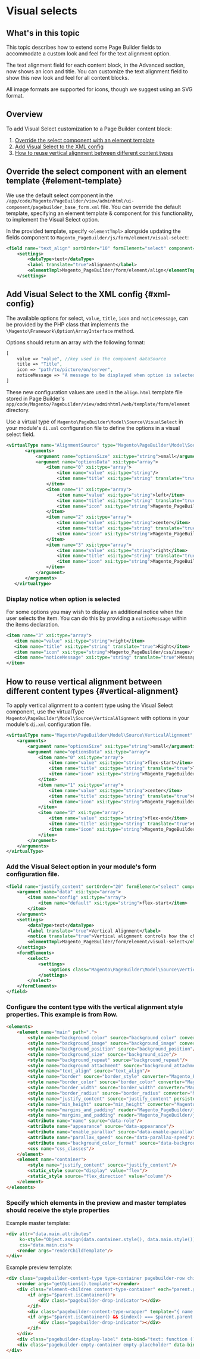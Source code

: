 # Visual selects

<!-- {% raw %} -->

## What's in this topic

This topic describes how to extend some Page Builder fields to accommodate a custom look and feel for the text alignment option.

The text alignment field for each content block, in the Advanced section, now shows an icon and title. You can customize the text alignment field to show this new look and feel for all content blocks.

All image formats are supported for icons, though we suggest using an SVG format.

## Overview

To add Visual Select customization to a Page Builder content block:

1. [Override the select component with an element template](#element-template)
2. [Add Visual Select to the XML config](#xml-config)
3. [How to reuse vertical alignment between different content types](#vertical-alignment)

## Override the select component with an element template {#element-template}

We use the default select component in the `/app/code/Magento/PageBuilder/view/adminhtml/ui-component/pagebuilder_base_form.xml` file. You can override the default template, specifying an element template & component for this functionality, to implement the Visual Select option.

In the provided template, specify `<elementTmpl>` alongside updating the fields component to `Magento_PageBuilder/js/form/element/visual-select`:

``` xml
<field name="text_align" sortOrder="10" formElement="select" component="Magento_PageBuilder/js/form/element/visual-select">
    <settings>
        <dataType>text</dataType>
        <label translate="true">Alignment</label>
        <elementTmpl>Magento_PageBuilder/form/element/align</elementTmpl>
    </settings>
```

## Add Visual Select to the XML config {#xml-config}

The available options for select, `value`, `title`, `icon` and `noticeMessage`, can be provided by the PHP class that implements the `\Magento\Framework\Option\ArrayInterface` method. 

Options should return an array with the following format:

``` php
[
    value => "value", //key used in the component dataSource
    title => "Title",
    icon => "path/to/picture/on/server",
    noticeMessage => "A message to be displayed when option is selected"
]
```

These new configuration values are used in the `align.html` template file stored in Page Builder's `app/code/Magento/Pagebuilder/view/adminhtml/web/template/form/element` directory.

Use a virtual type of `Magento\PageBuilder\Model\Source\VisualSelect` in your module's `di.xml` configuration file to define the options in a visual select field.

```xml
<virtualType name="AlignmentSource" type="Magento\PageBuilder\Model\Source\VisualSelect">
       <arguments>
           <argument name="optionsSize" xsi:type="string">small</argument>
           <argument name="optionsData" xsi:type="array">
               <item name="0" xsi:type="array">
                   <item name="value" xsi:type="string"/>
                   <item name="title" xsi:type="string" translate="true">Default</item>
               </item>
               <item name="1" xsi:type="array">
                   <item name="value" xsi:type="string">left</item>
                   <item name="title" xsi:type="string" translate="true">Left</item>
                   <item name="icon" xsi:type="string">Magento_PageBuilder/css/images/form/element/visual-select/alignment/left.svg</item>
               </item>
               <item name="2" xsi:type="array">
                   <item name="value" xsi:type="string">center</item>
                   <item name="title" xsi:type="string" translate="true">Center</item>
                   <item name="icon" xsi:type="string">Magento_PageBuilder/css/images/form/element/visual-select/alignment/center.svg</item>
               </item>
               <item name="3" xsi:type="array">
                   <item name="value" xsi:type="string">right</item>
                   <item name="title" xsi:type="string" translate="true">Right</item>
                   <item name="icon" xsi:type="string">Magento_PageBuilder/css/images/form/element/visual-select/alignment/right.svg</item>
               </item>
           </argument>
       </arguments>
   </virtualType>
```

### Display notice when option is selected

For some options you may wish to display an additional notice when the user selects the item. You can do this by providing a `noticeMessage` within the items declaration.

```xml
<item name="3" xsi:type="array">
   <item name="value" xsi:type="string">right</item>
   <item name="title" xsi:type="string" translate="true">Right</item>
   <item name="icon" xsi:type="string">Magento_PageBuilder/css/images/form/element/visual-select/alignment/right.svg</item>
   <item name="noticeMessage" xsi:type="string" translate="true">Message to be displayed below field when selected.</item>
</item>
```

## How to reuse vertical alignment between different content types {#vertical-alignment}

To apply vertical alignment to a content type using the Visual Select component, use the virtualType `Magento\PageBuilder\Model\Source\VerticalAlignment` with options in your module's `di.xml` configuration file.

```xml
<virtualType name="Magento\PageBuilder\Model\Source\VerticalAlignment" type="Magento\PageBuilder\Model\Source\VisualSelect">
    <arguments>
        <argument name="optionsSize" xsi:type="string">small</argument>
        <argument name="optionsData" xsi:type="array">
            <item name="0" xsi:type="array">
                <item name="value" xsi:type="string">flex-start</item>
                <item name="title" xsi:type="string" translate="true">Top</item>
                <item name="icon" xsi:type="string">Magento_PageBuilder/css/images/form/element/visual-select/vertical-align/top.svg</item>
            </item>
            <item name="1" xsi:type="array">
                <item name="value" xsi:type="string">center</item>
                <item name="title" xsi:type="string" translate="true">Center</item>
                <item name="icon" xsi:type="string">Magento_PageBuilder/css/images/form/element/visual-select/vertical-align/center.svg</item>
            </item>
            <item name="2" xsi:type="array">
                <item name="value" xsi:type="string">flex-end</item>
                <item name="title" xsi:type="string" translate="true">Bottom</item>
                <item name="icon" xsi:type="string">Magento_PageBuilder/css/images/form/element/visual-select/vertical-align/bottom.svg</item>
            </item>
        </argument>
    </arguments>
</virtualType>
```

### Add the Visual Select option in your module's form configuration file.

```xml
<field name="justify_content" sortOrder="20" formElement="select" component="Magento_PageBuilder/js/form/element/visual-select">
    <argument name="data" xsi:type="array">
        <item name="config" xsi:type="array">
            <item name="default" xsi:type="string">flex-start</item>
        </item>
    </argument>
    <settings>
        <dataType>text</dataType>
        <label translate="true">Vertical Alignment</label>
        <notice translate="true">Vertical alignment controls how the child blocks of this container will be positioned. Set minimum height in order to use vertical alignment.</notice>
        <elementTmpl>Magento_PageBuilder/form/element/visual-select</elementTmpl>
    </settings>
    <formElements>
        <select>
            <settings>
                <options class="Magento\PageBuilder\Model\Source\VerticalAlignment"/>
            </settings>
        </select>
    </formElements>
</field>
```

### Configure the content type with the vertical alignment style properties. This example is from Row.

```html
<elements>
    <element name="main" path=".">
        <style name="background_color" source="background_color" converter="Magento_PageBuilder/js/converter/style/color"/>
        <style name="background_image" source="background_image" converter="Magento_PageBuilder/js/converter/style/background-image" preview_converter="Magento_PageBuilder/js/converter/style/preview/background-image"/>
        <style name="background_position" source="background_position"/>
        <style name="background_size" source="background_size"/>
        <style name="background_repeat" source="background_repeat"/>
        <style name="background_attachment" source="background_attachment"/>
        <style name="text_align" source="text_align"/>
        <style name="border" source="border_style" converter="Magento_PageBuilder/js/converter/style/border-style"/>
        <style name="border_color" source="border_color" converter="Magento_PageBuilder/js/converter/style/color"/>
        <style name="border_width" source="border_width" converter="Magento_PageBuilder/js/converter/style/remove-px"/>
        <style name="border_radius" source="border_radius" converter="Magento_PageBuilder/js/converter/style/remove-px"/>
        <style name="justify_content" source="justify_content" persistence_mode="read"/>
        <style name="min_height" source="min_height" converter="Magento_PageBuilder/js/converter/style/remove-px"/>
        <style name="margins_and_padding" reader="Magento_PageBuilder/js/property/margins" converter="Magento_PageBuilder/js/converter/style/margins" preview_converter="Magento_PageBuilder/js/content-type/row/converter/style/margins"/>
        <style name="margins_and_padding" reader="Magento_PageBuilder/js/property/paddings" converter="Magento_PageBuilder/js/converter/style/paddings" preview_converter="Magento_PageBuilder/js/content-type/row/converter/style/paddings"/>
        <attribute name="name" source="data-role"/>
        <attribute name="appearance" source="data-appearance"/>
        <attribute name="enable_parallax" source="data-enable-parallax"/>
        <attribute name="parallax_speed" source="data-parallax-speed"/>
        <attribute name="background_color_format" source="data-background-color-format" persistence_mode="write"/>
        <css name="css_classes"/>
    </element>
    <element name="container">
        <style name="justify_content" source="justify_content"/>
        <static_style source="display" value="flex"/>
        <static_style source="flex_direction" value="column"/>
    </element>
</elements>
```

### Specify which elements in the preview and master templates should receive the style properties

Example master template:

```html
<div attr="data.main.attributes"
     ko-style="Object.assign(data.container.style(), data.main.style())"
     css="data.main.css">
    <render args="renderChildTemplate"/>
</div>
```

Example preview template:

```html
<div class="pagebuilder-content-type type-container pagebuilder-row children-min-height" data-bind="attr: data.main.attributes, style: data.main.style, css: Object.assign(data.main.css(), {'empty-container': parent.children().length == 0, 'jarallax': data.main.attributes()['data-enable-parallax'] == 1}), event: {mouseover: onMouseOver, mouseout: onMouseOut }, mouseoverBubble: false, afterRender: function (element) { setTimeout(function () { initParallax.call($data, element); }, 0) }">
    <render args="getOptions().template"></render>
    <div class="element-children content-type-container" each="parent.getChildren()" ko-style="data.container.style" css="getChildrenCss()" attr="{id: parent.id + '-children'}" data-bind="sortable: getSortableOptions()" afterRender="function (element) { if (typeof afterChildrenRender === 'function') { afterChildrenRender(element); } }">
        <if args="$parent.isContainer()">
            <div class="pagebuilder-drop-indicator"></div>
        </if>
        <div class="pagebuilder-content-type-wrapper" template="{ name: preview.previewTemplate, data: preview, afterRender: function () { preview.dispatchAfterRenderEvent.apply(preview, arguments); } }" attr="{ id: id }"></div>
        <if args="$parent.isContainer() && $index() === $parent.parent.getChildren()().length - 1">
            <div class="pagebuilder-drop-indicator"></div>
        </if>
    </div>
    <div class="pagebuilder-display-label" data-bind="text: function () { return displayLabel().toUpperCase(); }()"></div>
    <div class="pagebuilder-empty-container empty-placeholder" data-bind="css: {visible: parent.children().length == 0}, i18n: 'Drag content types or columns here'"></div>
</div>
```

<!-- {% endraw %} -->